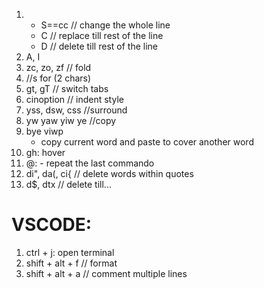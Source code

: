 1. - S==cc // change the whole line
    - C // replace till rest of the line
    - D // delete till rest of the line
2. A, I
3. zc, zo, zf // fold
4.  //s for (2 chars)
5. gt, gT  // switch tabs
6. cinoption // indent style
7. yss, dsw, css //surround
8. yw yaw yiw ye //copy
9. bye viwp 
    - copy current word and paste to cover another word
1. gh: hover
1. @: - repeat the last commando
1. di", da(, ci{ // delete words within quotes
1. d$, dtx // delete till...

# VSCODE: 
1. ctrl + j: open terminal
3. shift + alt + f // format
3. shift + alt + a // comment multiple lines
